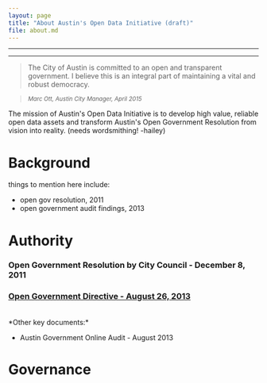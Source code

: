 ```yaml
---
layout: page
title: "About Austin's Open Data Initiative (draft)"
file: about.md
---
```


***

***


> The City of Austin is committed to an open and transparent government. I believe this is an integral part of maintaining a vital and robust democracy.

> <em><small>Marc Ott, Austin City Manager, April 2015</small></em>

The mission of Austin's Open Data Initiative is to develop high value, reliable open data assets and transform Austin's Open Government Resolution from vision into reality. (needs wordsmithing! -hailey)

# Background

things to mention here include: 
- open gov resolution, 2011
- open government audit findings, 2013

# Authority


### Open Government Resolution by City Council - December 8, 2011

### [Open Government Directive - August 26, 2013]({{site.baseurl}}/directive)

<br/>
*Other key documents:*

- Austin Government Online Audit - August 2013


# Governance
